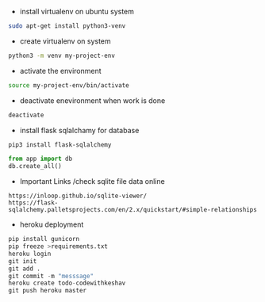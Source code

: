 - install virtualenv on ubuntu system
```bash
sudo apt-get install python3-venv
```
- create virtualenv on system
```sh
python3 -m venv my-project-env
```
- activate the environment
```sh
source my-project-env/bin/activate
```
- deactivate enevironment when work is done
```sh
deactivate
```
- install flask sqlalchamy for database
```sh
pip3 install flask-sqlalchemy
```
```python
from app import db
db.create_all()
```

- Important Links /check sqlite file data online
```
https://inloop.github.io/sqlite-viewer/
https://flask-sqlalchemy.palletsprojects.com/en/2.x/quickstart/#simple-relationships
```
- heroku deployment
```py
pip install gunicorn
pip freeze >requirements.txt
heroku login
git init
git add .
git commit -m "messsage"
heroku create todo-codewithkeshav
git push heroku master
```